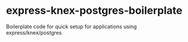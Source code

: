 # express-knex-postgres-boilerplate
Boilerplate code for quick setup for applications using express/knex/postgres